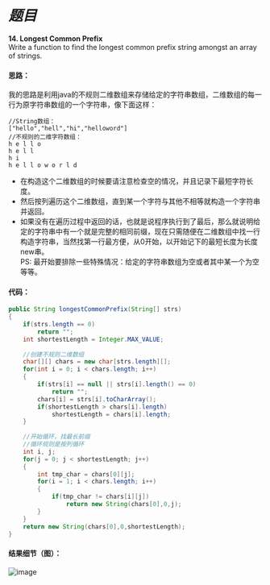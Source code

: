# *题目*
**14. Longest Common Prefix**   
Write a function to find the longest common prefix string amongst an array of strings.
#### 思路：
我的思路是利用java的不规则二维数组来存储给定的字符串数组，二维数组的每一行为原字符串数组的一个字符串，像下面这样：
```
//String数组：
["hello","hell","hi","helloword"] 
//不规则的二维字符数组：
h e l l o
h e l l
h i
h e l l o w o r l d
```
- 在构造这个二维数组的时候要请注意检查空的情况，并且记录下最短字符长度。    
- 然后按列遍历这个二维数组，直到某一个字符与其他不相等就构造一个字符串并返回。  
- 如果没有在遍历过程中返回的话，也就是说程序执行到了最后，那么就说明给定的字符串中有一个就是完整的相同前缀，现在只需随便在二维数组中找一行构造字符串，当然找第一行最方便，从0开始，以开始记下的最短长度为长度new串。    
PS: 最开始要排除一些特殊情况：给定的字符串数组为空或者其中某一个为空等等。  

#### 代码：
```java
public String longestCommonPrefix(String[] strs)
{
    if(strs.length == 0)
        return "";
    int shortestLength = Integer.MAX_VALUE;
 
    //创建不规则二维数组
    char[][] chars = new char[strs.length][];
    for(int i = 0; i < chars.length; i++)
    {
        if(strs[i] == null || strs[i].length() == 0)
            return "";
        chars[i] = strs[i].toCharArray();
        if(shortestLength > chars[i].length)
            shortestLength = chars[i].length;
    }
 
    //开始循环，找最长前缀
    //循环规则是按列循环
    int i, j;
    for(j = 0; j < shortestLength; j++)
    {
        int tmp_char = chars[0][j];
        for(i = 1; i < chars.length; i++)
        {
            if(tmp_char != chars[i][j])
                return new String(chars[0],0,j);
        }
    }
    return new String(chars[0],0,shortestLength);
}
```
#### 结果细节（图）：
![image](https://github.com/jnuyanfa/YanFa-LeetCode-with-JAVA/blob/master/src/leetcode014_LongestCommonPrefix/img/1.png)
